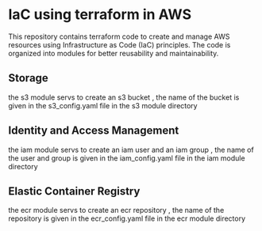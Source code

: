 # IaC using terraform in AWS
This repository contains terraform code to create and manage AWS resources using Infrastructure as Code (IaC) principles. The code is organized into modules for better reusability and maintainability.

## Storage 
the s3 module servs to create an s3 bucket , the name of the bucket is given in the s3_config.yaml file in the s3 module directory

## Identity and Access Management 
the iam module servs to create an iam user and an iam group , the name of the user and group is given in the iam_config.yaml file in the iam module directory

## Elastic Container Registry
the ecr module servs to create an ecr repository , the name of the repository is given in the ecr_config.yaml file in the ecr module directory
